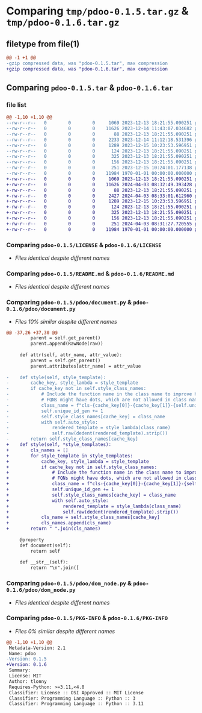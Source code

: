 # Comparing `tmp/pdoo-0.1.5.tar.gz` & `tmp/pdoo-0.1.6.tar.gz`

## filetype from file(1)

```diff
@@ -1 +1 @@
-gzip compressed data, was "pdoo-0.1.5.tar", max compression
+gzip compressed data, was "pdoo-0.1.6.tar", max compression
```

## Comparing `pdoo-0.1.5.tar` & `pdoo-0.1.6.tar`

### file list

```diff
@@ -1,10 +1,10 @@
--rw-r--r--   0        0        0     1069 2023-12-13 18:21:55.090251 pdoo-0.1.5/LICENSE
--rw-r--r--   0        0        0    11626 2023-12-14 11:43:07.034682 pdoo-0.1.5/README.md
--rw-r--r--   0        0        0       88 2023-12-13 18:21:55.090251 pdoo-0.1.5/pdoo/__init__.py
--rw-r--r--   0        0        0     2233 2023-12-14 11:12:18.531396 pdoo-0.1.5/pdoo/document.py
--rw-r--r--   0        0        0     1289 2023-12-15 10:23:53.596951 pdoo-0.1.5/pdoo/dom_node.py
--rw-r--r--   0        0        0      124 2023-12-13 18:21:55.090251 pdoo-0.1.5/pdoo/raw_node.py
--rw-r--r--   0        0        0      325 2023-12-13 18:21:55.090251 pdoo-0.1.5/pdoo/style.py
--rw-r--r--   0        0        0      156 2023-12-13 18:21:55.090251 pdoo-0.1.5/pdoo/text_node.py
--rw-r--r--   0        0        0      251 2023-12-15 10:24:01.177138 pdoo-0.1.5/pyproject.toml
--rw-r--r--   0        0        0    11984 1970-01-01 00:00:00.000000 pdoo-0.1.5/PKG-INFO
+-rw-r--r--   0        0        0     1069 2023-12-13 18:21:55.090251 pdoo-0.1.6/LICENSE
+-rw-r--r--   0        0        0    11626 2024-04-03 08:32:49.393428 pdoo-0.1.6/README.md
+-rw-r--r--   0        0        0       88 2023-12-13 18:21:55.090251 pdoo-0.1.6/pdoo/__init__.py
+-rw-r--r--   0        0        0     2427 2024-04-03 08:33:01.612960 pdoo-0.1.6/pdoo/document.py
+-rw-r--r--   0        0        0     1289 2023-12-15 10:23:53.596951 pdoo-0.1.6/pdoo/dom_node.py
+-rw-r--r--   0        0        0      124 2023-12-13 18:21:55.090251 pdoo-0.1.6/pdoo/raw_node.py
+-rw-r--r--   0        0        0      325 2023-12-13 18:21:55.090251 pdoo-0.1.6/pdoo/style.py
+-rw-r--r--   0        0        0      156 2023-12-13 18:21:55.090251 pdoo-0.1.6/pdoo/text_node.py
+-rw-r--r--   0        0        0      251 2024-04-03 08:31:27.720555 pdoo-0.1.6/pyproject.toml
+-rw-r--r--   0        0        0    11984 1970-01-01 00:00:00.000000 pdoo-0.1.6/PKG-INFO
```

### Comparing `pdoo-0.1.5/LICENSE` & `pdoo-0.1.6/LICENSE`

 * *Files identical despite different names*

### Comparing `pdoo-0.1.5/README.md` & `pdoo-0.1.6/README.md`

 * *Files identical despite different names*

### Comparing `pdoo-0.1.5/pdoo/document.py` & `pdoo-0.1.6/pdoo/document.py`

 * *Files 10% similar despite different names*

```diff
@@ -37,26 +37,30 @@
         parent = self.get_parent()
         parent.append(RawNode(raw))
 
     def attr(self, attr_name, attr_value):
         parent = self.get_parent()
         parent.attributes[attr_name] = attr_value
 
-    def style(self, style_template):
-        cache_key, style_lambda = style_template
-        if cache_key not in self.style_class_names:
-            # Include the function name in the class name to improve HTML debugging.
-            # FQNs might have dots, which are not allowed in class names.
-            class_name = f"cls-{cache_key[0]}-{cache_key[1]}-{self.unique_id_gen}".replace(".", "-")
-            self.unique_id_gen += 1
-            self.style_class_names[cache_key] = class_name
-            with self.auto_style:
-                rendered_template = style_lambda(class_name)
-                self.raw(dedent(rendered_template).strip())
-        return self.style_class_names[cache_key]
+    def style(self, *style_templates):
+        cls_names = []
+        for style_template in style_templates:
+            cache_key, style_lambda = style_template
+            if cache_key not in self.style_class_names:
+                # Include the function name in the class name to improve HTML debugging.
+                # FQNs might have dots, which are not allowed in class names.
+                class_name = f"cls-{cache_key[0]}-{cache_key[1]}-{self.unique_id_gen}".replace(".", "-")
+                self.unique_id_gen += 1
+                self.style_class_names[cache_key] = class_name
+                with self.auto_style:
+                    rendered_template = style_lambda(class_name)
+                    self.raw(dedent(rendered_template).strip())
+            cls_name = self.style_class_names[cache_key]
+            cls_names.append(cls_name)
+        return " ".join(cls_names)
 
     @property
     def document(self):
         return self
 
     def __str__(self):
         return "\n".join([
```

### Comparing `pdoo-0.1.5/pdoo/dom_node.py` & `pdoo-0.1.6/pdoo/dom_node.py`

 * *Files identical despite different names*

### Comparing `pdoo-0.1.5/PKG-INFO` & `pdoo-0.1.6/PKG-INFO`

 * *Files 0% similar despite different names*

```diff
@@ -1,10 +1,10 @@
 Metadata-Version: 2.1
 Name: pdoo
-Version: 0.1.5
+Version: 0.1.6
 Summary: 
 License: MIT
 Author: tlonny
 Requires-Python: >=3.11,<4.0
 Classifier: License :: OSI Approved :: MIT License
 Classifier: Programming Language :: Python :: 3
 Classifier: Programming Language :: Python :: 3.11
```

